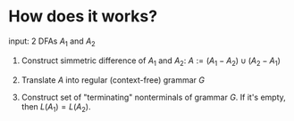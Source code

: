 # How does it works?

input: 2 DFAs $A_1$ and $A_2$

1. Construct simmetric difference of $A_1$ and $A_2$: 
$A := (A_1 - A_2) \cup (A_2 - A_1)$

2. Translate $A$ into regular (context-free) grammar $G$

3. Construct set of "terminating" nonterminals of grammar $G$. 
   If it's empty, then $L(A_1) = L(A_2)$.
